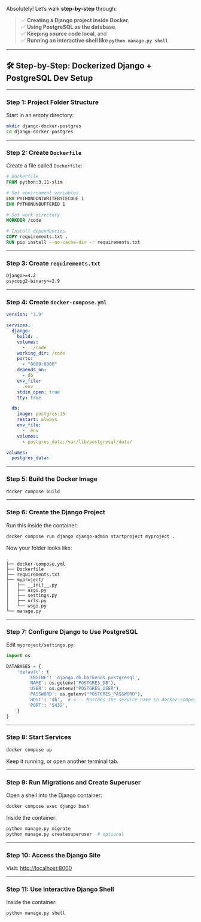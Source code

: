 Absolutely! Let’s walk **step-by-step** through:

> ✅ **Creating a Django project inside Docker**,  
> ✅ **Using PostgreSQL as the database**,  
> ✅ **Keeping source code local**, and  
> ✅ **Running an interactive shell like `python manage.py shell`**

---

## 🛠 Step-by-Step: Dockerized Django + PostgreSQL Dev Setup

---

### **Step 1: Project Folder Structure**

Start in an empty directory:

```bash
mkdir django-docker-postgres
cd django-docker-postgres
```

---

### **Step 2: Create `Dockerfile`**

Create a file called `Dockerfile`:

```Dockerfile
# Dockerfile
FROM python:3.11-slim

# Set environment variables
ENV PYTHONDONTWRITEBYTECODE 1
ENV PYTHONUNBUFFERED 1

# Set work directory
WORKDIR /code

# Install dependencies
COPY requirements.txt .
RUN pip install --no-cache-dir -r requirements.txt
```

---

### **Step 3: Create `requirements.txt`**

```txt
Django>=4.2
psycopg2-binary>=2.9
```

---

### **Step 4: Create `docker-compose.yml`**

```yaml
version: "3.9"

services:
  django:
    build: .
    volumes:
      - .:/code
    working_dir: /code
    ports:
      - "8000:8000"
    depends_on:
      - db
    env_file:
      .env
    stdin_open: true
    tty: true

  db:
    image: postgres:15
    restart: always
    env_file:
	  - .env
    volumes:
      - postgres_data:/var/lib/postgresql/data/

volumes:
  postgres_data:
```

---

### **Step 5: Build the Docker Image**

```bash
docker compose build
```

---

### **Step 6: Create the Django Project**

Run this inside the container:

```bash
docker compose run django django-admin startproject myproject .
```

Now your folder looks like:

```plaintext
.
├── docker-compose.yml
├── Dockerfile
├── requirements.txt
├── myproject/
│   ├── __init__.py
│   ├── asgi.py
│   ├── settings.py
│   ├── urls.py
│   └── wsgi.py
└── manage.py
```

---

### **Step 7: Configure Django to Use PostgreSQL**

Edit `myproject/settings.py`:

```python
import os

DATABASES = {
    'default': {
        'ENGINE': 'django.db.backends.postgresql',
        'NAME': os.getenv("POSTGRES_DB"),
        'USER': os.getenv("POSTGRES_USER"),
        'PASSWORD': os.getenv("POSTGRES_PASSWORD"),
        'HOST': 'db',  # <--- Matches the service name in docker-compose
        'PORT': '5432',
    }
}
```

---

### **Step 8: Start Services**

```bash
docker compose up
```

Keep it running, or open another terminal tab.

---

### **Step 9: Run Migrations and Create Superuser**

Open a shell into the Django container:

```bash
docker compose exec django bash
```

Inside the container:

```bash
python manage.py migrate
python manage.py createsuperuser  # optional
```

---

### **Step 10: Access the Django Site**

Visit: [http://localhost:8000](http://localhost:8000/)

---

### **Step 11: Use Interactive Django Shell**

Inside the container:

```bash
python manage.py shell
```
